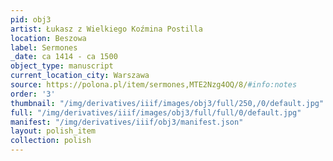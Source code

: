```yaml
---
pid: obj3
artist: Łukasz z Wielkiego Koźmina Postilla
location: Beszowa
label: Sermones
_date: ca 1414 - ca 1500
object_type: manuscript
current_location_city: Warszawa
source: https://polona.pl/item/sermones,MTE2Nzg4OQ/8/#info:notes
order: '3'
thumbnail: "/img/derivatives/iiif/images/obj3/full/250,/0/default.jpg"
full: "/img/derivatives/iiif/images/obj3/full/full/0/default.jpg"
manifest: "/img/derivatives/iiif/obj3/manifest.json"
layout: polish_item
collection: polish
---
```

